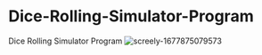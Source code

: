 # Dice-Rolling-Simulator-Program
Dice Rolling Simulator Program
![screely-1677875079573](https://user-images.githubusercontent.com/121637550/222824259-0c5af812-b272-44c7-a7d2-5c98dac7c355.png)
